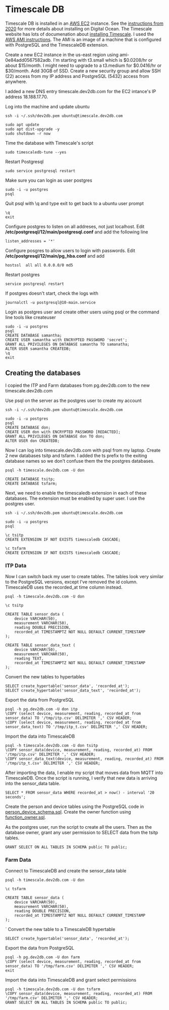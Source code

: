 # Timescale DB

Timescale DB is installed in an [AWS EC2](https://aws.amazon.com/ec2/) instance. See the [instructions from 2020](https://github.com/don/ITP-DeviceToDatabase/blob/Spring-2020/setup/timescaledb.md) for more details about installing on Digital Ocean. The Timescale website has lots of documenation about [installing Timescale](https://docs.timescale.com/latest/getting-started/installation). I used the [AWS AMI instructions](https://docs.timescale.com/latest/getting-started/installation/ami/installation-ubuntu-ami). The AMI is an image of a machine that is configured with PostgreSQL and the TimescaleDB extension.

Create a new EC2 instance in the us-east region using ami-0e84add0567582adb. I'm starting with t3.small which is $0.0208/hr or about $15/month. I might need to upgrade to a t3.medium for $0.0416/hr or $30/month. Add 30GB of SSD. Create a new security group and allow SSH (22) access from my IP address and PostgreSQL (5432) access from anywhere.

I added a new DNS entry timescale.dev2db.com for the EC2 intance's IP address 18.188.17.70.

Log into the machine and update ubuntu

    ssh -i ~/.ssh/dev2db.pem ubuntu@timescale.dev2db.com

    sudo apt update
    sudo apt dist-upgrade -y
    sudo shutdown -r now

Time the database with Timescale's script

    sudo timescaledb-tune --yes
    
Restart Postgresql

    sudo service postgresql restart
    
Make sure you can login as user postgres

    sudo -i -u postgres
    psql
    
Quit psql with \q and type exit to get back to a ubuntu user prompt
  
    \q
    exit
    
Configure postgres to listen on all addreses, not just localhost. Edit **/etc/postgresql/12/main/postgresql.conf** and add the following line

    listen_addresses = '*'

Configure posgres to allow users to login with passwords. Edit **/etc/postgresql/12/main/pg_hba.conf** and add

    hostssl  all all 0.0.0.0/0 md5
  
Restart postgres

    service postgresql restart
  
If postgres doesn't start, check the logs with 

    journalctl -u postgresql@10-main.service
  
Login as postgres user and create other users using psql or the command line tools like createuser

    sudo -i -u postgres
    psql
    CREATE DATABASE samantha;
    CREATE USER samantha with ENCRYPTED PASSWORD 'secret';
    GRANT ALL PRIVILEGES ON DATABASE samantha TO samanatha;
    ALTER USER samantha CREATEDB;
    \q
    exit
    
## Creating the databases

I copied the ITP and Farm databases from pg.dev2db.com to the new timescale.dev2db.com

Use psql on the server as the postgres user to create my account

    ssh -i ~/.ssh/dev2db.pem ubuntu@timescale.dev2db.com 
    
    sudo -i -u postgres
    psql
    CREATE DATABASE don;
    CREATE USER don with ENCRYPTED PASSWORD [REDACTED];
    GRANT ALL PRIVILEGES ON DATABASE don TO don;
    ALTER USER don CREATEDB;

Now I can log into timescale.dev2db.com with psql from my laptop. Create 2 new databases tsitp and tsfarm. I added the ts prefix to the exiting database names so we don't confuse them the the postgres databases.

    psql -h timescale.dev2db.com -U don 

    CREATE DATABASE tsitp;
    CREATE DATABASE tsfarm;

Next, we need to enable the timescaledb extension in each of these databases. The extension must be enabled by super user. I use the postgres user.

    ssh -i ~/.ssh/dev2db.pem ubuntu@timescale.dev2db.com 
    
    sudo -i -u postgres
    psql

    \c tsitp
    CREATE EXTENSION IF NOT EXISTS timescaledb CASCADE;

    \c tsfarm
    CREATE EXTENSION IF NOT EXISTS timescaledb CASCADE;

### ITP Data

Now I can switch back my user to create tables. The tables look very similar to the PostgreSQL versions, except I've removed the id column. TimescaleDB uses the recorded_at time column instead.

    psql -h timescale.dev2db.com -U don 

    \c tsitp

    CREATE TABLE sensor_data (
        device VARCHAR(50),      
        measurement VARCHAR(50),
        reading DOUBLE PRECISION,
        recorded_at TIMESTAMPTZ NOT NULL DEFAULT CURRENT_TIMESTAMP
    );

    CREATE TABLE sensor_data_text (
        device VARCHAR(50),      
        measurement VARCHAR(50),
        reading TEXT,
        recorded_at TIMESTAMPTZ NOT NULL DEFAULT CURRENT_TIMESTAMP
    );

Convert the new tables to hypertables

    SELECT create_hypertable('sensor_data', 'recorded_at');
    SELECT create_hypertable('sensor_data_text', 'recorded_at');

Export the data from PostgreSQL 

    psql -h pg.dev2db.com -U don itp
    \COPY (select device, measurement, reading, recorded_at from sensor_data) TO '/tmp/itp.csv' DELIMITER ',' CSV HEADER;
    \COPY (select device, measurement, reading, recorded_at from sensor_data_text) TO '/tmp/itp_t.csv' DELIMITER ',' CSV HEADER;

Import the data into TimescaleDB

    psql -h timescale.dev2db.com -U don tsitp
    \COPY sensor_data(device, measurement, reading, recorded_at) FROM '/tmp/itp.csv' DELIMITER ',' CSV HEADER;
    \COPY sensor_data_text(device, measurement, reading, recorded_at) FROM '/tmp/itp_t.csv' DELIMITER ',' CSV HEADER;

After importing the data, I enable my script that moves data from MQTT into TimescaleDB. Once the script is running, I verify that new data is arriving into the sensor_data table.

    SELECT * FROM sensor_data WHERE recorded_at > now() - interval '20 seconds';

Create the person and device tables using the PostgreSQL code in [person_device_schema.sql](https://github.com/don/ITP-DeviceToDatabase/blob/main/03_RelationalDatabases/person_device_schema.sql). Create the owner function using [function_owner.sql](https://github.com/don/ITP-DeviceToDatabase/blob/main/03_RelationalDatabases/function_owner.sql).

As the postgres user, run the script to create all the users. Then as the database owner, grant any user permission to SELECT data from the tsitp tables.

    GRANT SELECT ON ALL TABLES IN SCHEMA public TO public;

### Farm Data

Connect to TimescaleDB and create the sensor_data table

    psql -h timescale.dev2db.com -U don

    \c tsfarm

    CREATE TABLE sensor_data (
        device VARCHAR(50),      
        measurement VARCHAR(50),
        reading DOUBLE PRECISION,
        recorded_at TIMESTAMPTZ NOT NULL DEFAULT CURRENT_TIMESTAMP
    );
`
Convert the new table to a TimescaleDB hypertable

    SELECT create_hypertable('sensor_data', 'recorded_at');

Export the data from PostgreSQL 

    psql -h pg.dev2db.com -U don farm
    \COPY (select device, measurement, reading, recorded_at from sensor_data) TO '/tmp/farm.csv' DELIMITER ',' CSV HEADER;
    exit

Import the data into TimescaleDB and grant select permissions

    psql -h timescale.dev2db.com -U don tsfarm
    \COPY sensor_data(device, measurement, reading, recorded_at) FROM '/tmp/farm.csv' DELIMITER ',' CSV HEADER;
    GRANT SELECT ON ALL TABLES IN SCHEMA public TO public;
